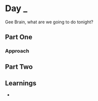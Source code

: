 # Day \_

Gee Brain, what are we going to do tonight?

## Part One

### Approach

## Part Two

## Learnings

-
